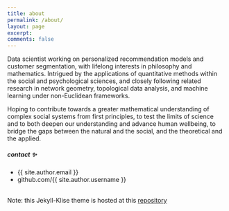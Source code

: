 ```yaml
---
title: about
permalink: /about/
layout: page
excerpt: 
comments: false
---
```


Data scientist working on personalized recommendation models and customer segmentation, with lifelong interests in philosophy and mathematics. Intrigued by the applications of quantitative methods within the social and psychological sciences, and closely following related research in network geometry, topological data analysis, and machine learning under non-Euclidean frameworks. <br>

Hoping to contribute towards a greater mathematical understanding of complex social systems from first principles, to test the limits of science and to both deepen our understanding and advance human wellbeing, to bridge the gaps between the natural and the social, and the theoretical and the applied.


##### contact ✨

- {{ site.author.email }}
- github.com/{{ site.author.username }}

<br>
Note: this Jekyll-Klise theme is hosted at this <a href="https://github.com/piharpi/jekyll-klise" target="_blank" rel="noopener">repository</a>
